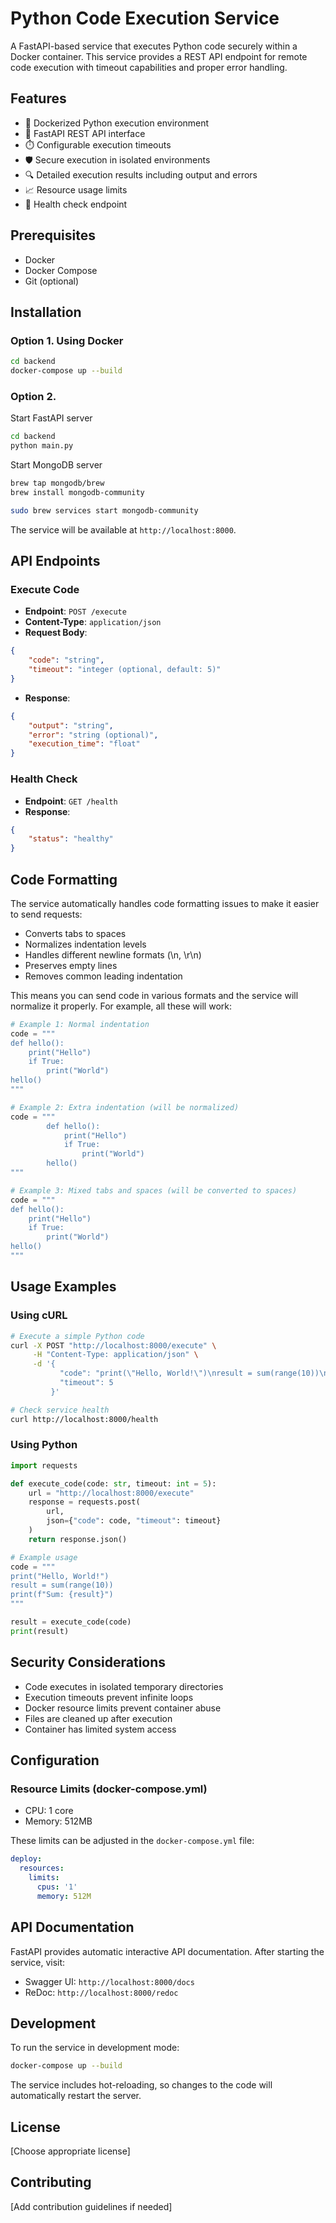 # Python Code Execution Service

A FastAPI-based service that executes Python code securely within a Docker container. This service provides a REST API endpoint for remote code execution with timeout capabilities and proper error handling.

## Features

- 🐳 Dockerized Python execution environment
- 🚀 FastAPI REST API interface
- ⏱️ Configurable execution timeouts
- 🛡️ Secure execution in isolated environments
- 🔍 Detailed execution results including output and errors
- 📈 Resource usage limits
- 🏥 Health check endpoint

## Prerequisites

- Docker
- Docker Compose
- Git (optional)

## Installation

### Option 1. Using Docker
```bash
cd backend
docker-compose up --build
```

### Option 2. 

Start FastAPI server
```bash
cd backend
python main.py
```

Start MongoDB server
```bash
brew tap mongodb/brew
brew install mongodb-community

sudo brew services start mongodb-community
```

The service will be available at `http://localhost:8000`.

## API Endpoints

### Execute Code

- **Endpoint**: `POST /execute`
- **Content-Type**: `application/json`
- **Request Body**:

```json
{
    "code": "string",
    "timeout": "integer (optional, default: 5)"
}
```

- **Response**:

```json
{
    "output": "string",
    "error": "string (optional)",
    "execution_time": "float"
}
```

### Health Check

- **Endpoint**: `GET /health`
- **Response**:

```json
{
    "status": "healthy"
}
```

## Code Formatting

The service automatically handles code formatting issues to make it easier to send requests:

- Converts tabs to spaces
- Normalizes indentation levels
- Handles different newline formats (\n, \r\n)
- Preserves empty lines
- Removes common leading indentation

This means you can send code in various formats and the service will normalize it properly. For example, all these will work:

```python
# Example 1: Normal indentation
code = """
def hello():
    print("Hello")
    if True:
        print("World")
hello()
"""

# Example 2: Extra indentation (will be normalized)
code = """
        def hello():
            print("Hello")
            if True:
                print("World")
        hello()
"""

# Example 3: Mixed tabs and spaces (will be converted to spaces)
code = """
def hello():
	print("Hello")
	if True:
		print("World")
hello()
"""
```

## Usage Examples

### Using cURL

```bash
# Execute a simple Python code
curl -X POST "http://localhost:8000/execute" \
     -H "Content-Type: application/json" \
     -d '{
           "code": "print(\"Hello, World!\")\nresult = sum(range(10))\nprint(f\"Sum: {result}\")",
           "timeout": 5
         }'

# Check service health
curl http://localhost:8000/health
```

### Using Python

```python
import requests

def execute_code(code: str, timeout: int = 5):
    url = "http://localhost:8000/execute"
    response = requests.post(
        url,
        json={"code": code, "timeout": timeout}
    )
    return response.json()

# Example usage
code = """
print("Hello, World!")
result = sum(range(10))
print(f"Sum: {result}")
"""

result = execute_code(code)
print(result)
```

## Security Considerations

- Code executes in isolated temporary directories
- Execution timeouts prevent infinite loops
- Docker resource limits prevent container abuse
- Files are cleaned up after execution
- Container has limited system access

## Configuration

### Resource Limits (docker-compose.yml)

- CPU: 1 core
- Memory: 512MB

These limits can be adjusted in the `docker-compose.yml` file:

```yaml
deploy:
  resources:
    limits:
      cpus: '1'
      memory: 512M
```

## API Documentation

FastAPI provides automatic interactive API documentation. After starting the service, visit:

- Swagger UI: `http://localhost:8000/docs`
- ReDoc: `http://localhost:8000/redoc`

## Development

To run the service in development mode:

```bash
docker-compose up --build
```

The service includes hot-reloading, so changes to the code will automatically restart the server.

## License

[Choose appropriate license]

## Contributing

[Add contribution guidelines if needed]
